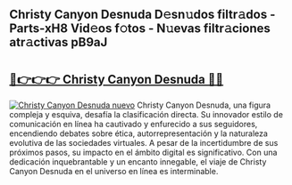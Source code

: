 ## Christy Canyon Desnuda D𝚎sn𝚞dos filtr𝚊dos - Parts-xH8 Vid𝚎os f𝚘tos - N𝚞evas filtr𝚊ciones atr𝚊ctivas pB9aJ

# <h2><a href="http://mbcctc.tromn.icu/?c=Christy+Canyon+Desnuda">🔗👉👉👉 Christy Canyon Desnuda 🔗🔗</a></h2>

[![Christy Canyon Desnuda nuevo](https://i.imgur.com/pEAQMta.gif)](http://mbcctc.tromn.icu/?c=Christy+Canyon+Desnuda)
Christy Canyon Desnuda, una figura compleja y esquiva, desafía la clasificación directa. Su innovador estilo de comunicación en línea ha cautivado y enfurecido a sus seguidores, encendiendo debates sobre ética, autorrepresentación y la naturaleza evolutiva de las sociedades virtuales. A pesar de la incertidumbre de sus próximos pasos, su impacto en el ámbito digital es significativo. Con una dedicación inquebrantable y un encanto innegable, el viaje de Christy Canyon Desnuda en el universo en línea es interminable.
